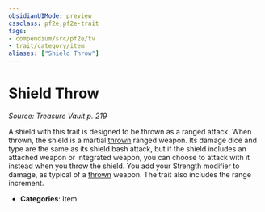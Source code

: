 ```yaml
---
obsidianUIMode: preview
cssclass: pf2e,pf2e-trait
tags:
- compendium/src/pf2e/tv
- trait/category/item
aliases: ["Shield Throw"]
---
```

# Shield Throw  
*Source: Treasure Vault p. 219*  

A shield with this trait is designed to be thrown as a ranged attack. When thrown, the shield is a martial [thrown](rules/traits/thrown.md) ranged weapon. Its damage dice and type are the same as its shield bash attack, but if the shield includes an attached weapon or integrated weapon, you can choose to attack with it instead when you throw the shield. You add your Strength modifier to damage, as typical of a [thrown](rules/traits/thrown.md) weapon. The trait also includes the range increment.

- **Categories**: Item